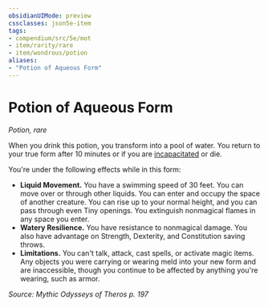 ```yaml
---
obsidianUIMode: preview
cssclasses: json5e-item
tags:
- compendium/src/5e/mot
- item/rarity/rare
- item/wondrous/potion
aliases: 
- "Potion of Aqueous Form"
---
```

# Potion of Aqueous Form
*Potion, rare*  


When you drink this potion, you transform into a pool of water. You return to your true form after 10 minutes or if you are [incapacitated](Mechanics/Rules/conditions.md#Incapacitated) or die.

You're under the following effects while in this form:

- **Liquid Movement.** You have a swimming speed of 30 feet. You can move over or through other liquids. You can enter and occupy the space of another creature. You can rise up to your normal height, and you can pass through even Tiny openings. You extinguish nonmagical flames in any space you enter.  
- **Watery Resilience.** You have resistance to nonmagical damage. You also have advantage on Strength, Dexterity, and Constitution saving throws.  
- **Limitations.** You can't talk, attack, cast spells, or activate magic items. Any objects you were carrying or wearing meld into your new form and are inaccessible, though you continue to be affected by anything you're wearing, such as armor.  

*Source: Mythic Odysseys of Theros p. 197*
